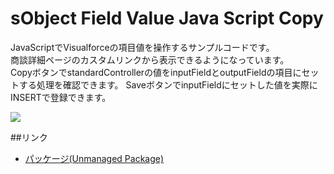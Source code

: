 sObject Field Value Java Script Copy
====================================

JavaScriptでVisualforceの項目値を操作するサンプルコードです。  
商談詳細ページのカスタムリンクから表示できるようになっています。  
CopyボタンでstandardControllerの値をinputFieldとoutputFieldの項目にセットする処理を確認できます。
SaveボタンでinputFieldにセットした値を実際にINSERTで登録できます。
  
<img src="http://f.st-hatena.com/images/fotolife/t/tyoshikawa1106/20140712/20140712005619.png" />  


##リンク  
- <a href="https://login.salesforce.com/packaging/installPackage.apexp?p0=04ti0000000LJ57">パッケージ(Unmanaged Package)</a>
